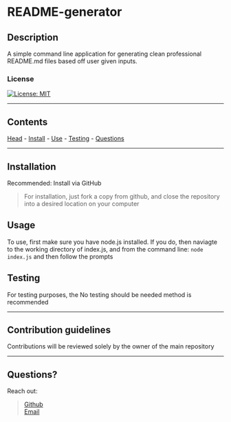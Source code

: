 # **README-generator**

  ## Description

A simple command line application for generating clean professional README.md files based off user given inputs.

  ### <a id='license'></a> License
[![License: MIT](https://img.shields.io/badge/License-MIT-yellow.svg)](https://opensource.org/licenses/MIT)

  ---

  Contents
---
 [Head](#head) - [Install](#install) - [Use](#usage) - [Testing](#testing) - [Questions](#questions)

  ---

  ## <a id="install"></a> Installation

  Recommended: Install via GitHub

  > For installation, just fork a copy from github, and close the repository into a desired location on your computer   



  ## <a id="usage"></a> Usage

  To use, first make sure you have node.js installed. If you do, then naviagte to the working directory of index.js, and from the command line: ``` node index.js ``` and then follow the prompts



  ## <a id="testing"></a> Testing
 For testing purposes, the No testing should be needed method is recommended


  ---

  ## Contribution guidelines

  Contributions will be reviewed solely by the owner of the main repository

  ---

  ## <a id='questions'></a> Questions?
Reach out:
> [Github](https://github.com/Keaton-Brewster)  
[Email](mailto:keaton.brewster@gmail.com)
